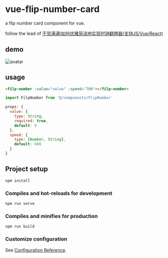 # vue-flip-number-card

a flip number card component for vue.

follow the lead of  [干货满满!如何优雅简洁地实现时钟翻牌器(支持JS/Vue/React)](https://juejin.im/post/5dd9490a6fb9a07a961d11e7)

## demo

![avatar](/demo.gif)

## usage

```html
<filp-number :value="value" :speed="700"></filp-number>
```
```js
import FilpNumber from '@/components/FlipNumber'
```

```js
props: {
  value: {
    type: String,
    required: true,
    default: 0
  },
  speed: {
    type: [Number, String],
    default: 600
  }
}
```

## Project setup
```
npm install
```

### Compiles and hot-reloads for development
```
npm run serve
```

### Compiles and minifies for production
```
npm run build
```

### Customize configuration
See [Configuration Reference](https://cli.vuejs.org/config/).
